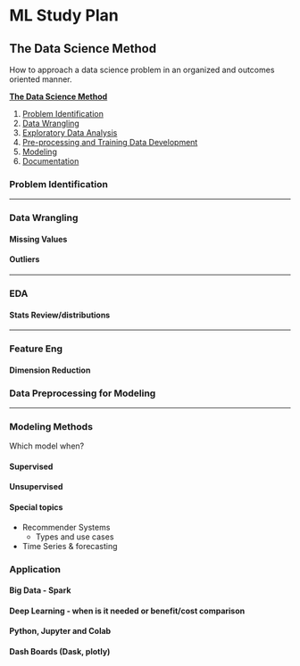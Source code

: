 # ML Study Plan

## The Data Science Method
How to approach a data science problem in an organized and outcomes oriented manner.

**[The Data Science Method](https://medium.com/@aiden.dataminer/the-data-science-method-dsm-a-framework-on-how-to-take-your-data-science-projects-to-the-next-91f9fd81e5d1)**

1.  [Problem Identification](https://medium.com/@aiden.dataminer/the-data-science-method-problem-identification-6ffcda1e5152)
2.  [Data Wrangling](https://medium.com/@aiden.dataminer/the-data-science-method-dsm-data-collection-organization-and-definitions-d19b6ff141c4)
3.  [Exploratory Data Analysis](https://medium.com/@aiden.dataminer/the-data-science-method-dsm-exploratory-data-analysis-bc84d4d8d3f9)
4.  [Pre-processing and Training Data Development](https://link.medium.com/i5yDUwZi9W)
5.  [Modeling](https://medium.com/@aiden.dataminer/the-data-science-method-dsm-modeling-56b4233cad1b)
6.  [Documentation](https://medium.com/@aiden.dataminer/the-data-science-method-dsm-documentation-c92c28bd45e6)

### Problem Identification
---
### Data Wrangling
#### Missing Values
#### Outliers
---
### EDA
#### Stats Review/distributions
---

### Feature Eng
#### Dimension Reduction

### Data Preprocessing for Modeling
---
### Modeling Methods
Which model when?

#### Supervised
#### Unsupervised
#### Special topics
- Recommender Systems
	- Types and use cases
- Time Series & forecasting

### Application
#### Big Data - Spark
#### Deep Learning - when is it needed or benefit/cost comparison
#### Python, Jupyter and Colab
#### Dash Boards (Dask, plotly)









<!--stackedit_data:
eyJoaXN0b3J5IjpbLTE1NTY3NDcxNjFdfQ==
-->